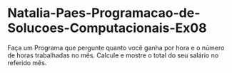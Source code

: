 # Natalia-Paes-Programacao-de-Solucoes-Computacionais-Ex08
Faça um Programa que pergunte quanto você ganha por hora e o número de horas trabalhadas no mês. Calcule e mostre o total do seu salário no referido mês.
